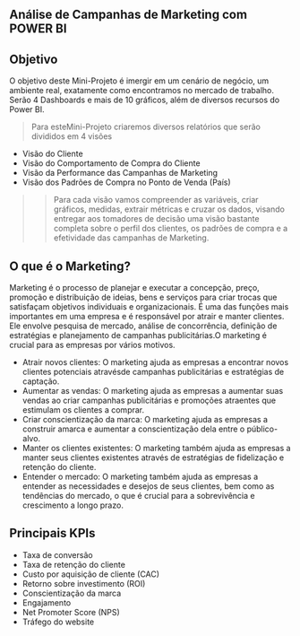 ## Análise de Campanhas de Marketing com POWER BI

## Objetivo
O  objetivo  deste  Mini-Projeto  é  imergir em  um  cenário  de  negócio,  um ambiente real,  exatamente  como  encontramos  no  mercado  de  trabalho. Serão 4 Dashboards e mais de 10 gráficos, além de diversos recursos do Power BI.

> Para esteMini-Projeto criaremos diversos relatórios que serão divididos em 4 visões
* Visão do Cliente
* Visão do Comportamento de Compra do Cliente
* Visão da Performance das Campanhas de Marketing
* Visão dos Padrões de Compra no Ponto de Venda (País)


>> Para cada visão vamos compreender as variáveis, criar gráficos, medidas, extrair métricas e cruzar os dados, visando entregar aos tomadores de decisão uma visão bastante completa sobre o perfil dos clientes, os padrões de compra e a efetividade das campanhas de Marketing.
## O que é o Marketing?

Marketing  é  o  processo  de  planejar  e  executar  a  concepção,  preço,  promoção  e distribuição de ideias, bens e serviços para criar trocas que satisfaçam objetivos individuais e organizacionais. É uma das funções mais importantes em uma empresa e é responsável por atrair e  manter  clientes.  Ele  envolve  pesquisa  de  mercado,  análise  de  concorrência,  definição  de estratégias e planejamento de campanhas publicitárias.O marketing é crucial para as empresas por vários motivos.
*  Atrair  novos  clientes:  O  marketing  ajuda  as  empresas  a  encontrar  novos  clientes potenciais atravésde campanhas publicitárias e estratégias de captação.
*  Aumentar as vendas: O marketing ajuda as empresas a aumentar suas vendas ao criar campanhas publicitárias e promoções atraentes que estimulam os clientes a comprar.
*  Criar conscientização da marca: O marketing ajuda as empresas a construir amarca e aumentar a conscientização dela entre o público-alvo.
*  Manter os clientes existentes: O marketing também ajuda as empresas a manter seus clientes existentes através de estratégias de fidelização e retenção do cliente.
*  Entender  o  mercado:  O  marketing  também  ajuda  as  empresas  a  entender  as necessidades e desejos de seus clientes, bem como as tendências do mercado, o que é crucial para a sobrevivência e crescimento a longo prazo.

## Principais KPIs
* Taxa de conversão
* Taxa  de  retenção  do  cliente
* Custo por aquisição de cliente (CAC)
* Retorno sobre investimento (ROI)
* Conscientização da marca
* Engajamento
* Net  Promoter  Score  (NPS)
* Tráfego do website
